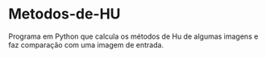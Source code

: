 # Metodos-de-HU
Programa em Python que calcula os métodos de Hu de algumas imagens e faz comparação com uma imagem de entrada.
